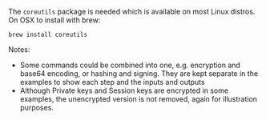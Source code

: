 The `coreutils` package is needed which is available on most Linux distros.  On OSX to install with brew:

```
brew install coreutils
```

Notes:

* Some commands could be combined into one, e.g. encryption and base64 encoding, or hashing and signing. They are kept separate in the examples to show each step and the inputs and outputs
* Although Private keys and Session keys are encrypted in some examples, the unencrypted version is not removed, again for illustration purposes.
